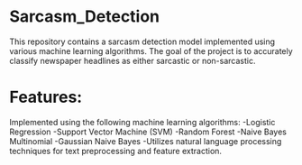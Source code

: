 # Sarcasm_Detection
This repository contains a sarcasm detection model implemented using various machine learning algorithms. The goal of the project is to accurately classify newspaper headlines as either sarcastic or non-sarcastic.
# Features: 
Implemented using the following machine learning algorithms:
-Logistic Regression
-Support Vector Machine (SVM)
-Random Forest
-Naive Bayes Multinomial
-Gaussian Naive Bayes
-Utilizes natural language processing techniques for text preprocessing and feature extraction.
